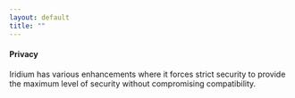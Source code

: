 ```yaml
---
layout: default
title: ""
---
```


#### Privacy ####
Iridium has various enhancements where it forces strict security to provide the maximum level of security without compromising compatibility.